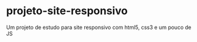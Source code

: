 # projeto-site-responsivo
 Um projeto de estudo para site responsivo com html5, css3 e um pouco de JS
